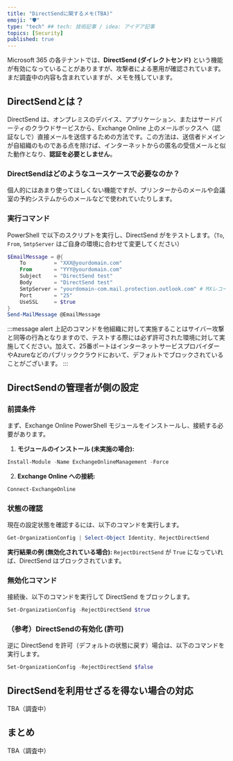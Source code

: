 ```yaml
---
title: "DirectSendに関するメモ(TBA)"
emoji: "🛡" 
type: "tech" ## tech: 技術記事 / idea: アイデア記事
topics: [Security] 
published: true
---
```


Microsoft 365 の各テナントでは、**DirectSend (ダイレクトセンド)** という機能が有効になっていることがありますが、攻撃者による悪用が確認されています。まだ調査中の内容も含まれていますが、メモを残しています。

## DirectSendとは？

DirectSend は、オンプレミスのデバイス、アプリケーション、またはサードパーティのクラウドサービスから、Exchange Online 上のメールボックスへ（認証なしで）直接メールを送信するための方法です。この方法は、送信者ドメインが自組織のものである点を除けば、インターネットからの匿名の受信メールと似た動作となり、**認証を必要としません**。

### DirectSendはどのようなユースケースで必要なのか？

個人的にはあまり使ってほしくない機能ですが、プリンターからのメールや会議室の予約システムからのメールなどで使われていたりします。

### 実行コマンド

PowerShell で以下のスクリプトを実行し、DirectSend がをテストします。（`To`, `From`, `SmtpServer` はご自身の環境に合わせて変更してください）

```powershell
$EmailMessage = @{
    To         = "XXX@yourdomain.com"
    From       = "YYY@yourdomain.com"
    Subject    = "DirectSend test"
    Body       = "DirectSend test"
    SmtpServer = "yourdomain-com.mail.protection.outlook.com" # MXレコードを確認
    Port       = "25"
    UseSSL     = $true
}
Send-MailMessage @EmailMessage
```

:::message alert
上記のコマンドを他組織に対して実施することはサイバー攻撃と同等の行為となりますので、テストする際には必ず許可された環境に対して実施してください。加えて、25番ポートはインターネットサービスプロバイダーやAzureなどのパブリッククラウドにおいて、デフォルトでブロックされていることがございます。
:::

## DirectSendの管理者が側の設定

### 前提条件

まず、Exchange Online PowerShell モジュールをインストールし、接続する必要があります。

1.  **モジュールのインストール (未実施の場合):**

```powershell
Install-Module -Name ExchangeOnlineManagement -Force
```

2.  **Exchange Online への接続:**

```powershell
Connect-ExchangeOnline
```

### 状態の確認

現在の設定状態を確認するには、以下のコマンドを実行します。

```powershell
Get-OrganizationConfig | Select-Object Identity, RejectDirectSend
```

**実行結果の例 (無効化されている場合):**
`RejectDirectSend` が `True` になっていれば、DirectSend はブロックされています。

### 無効化コマンド

接続後、以下のコマンドを実行して DirectSend をブロックします。

```powershell
Set-OrganizationConfig -RejectDirectSend $true
````

### （参考）DirectSendの有効化 (許可)

逆に DirectSend を許可（デフォルトの状態に戻す）場合は、以下のコマンドを実行します。

```powershell
Set-OrganizationConfig -RejectDirectSend $false
```


## DirectSendを利用せざるを得ない場合の対応

TBA（調査中）


## まとめ

TBA（調査中）
